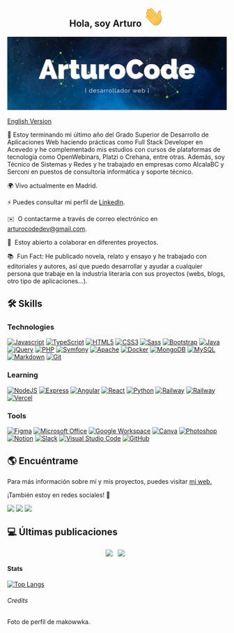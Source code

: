 
## <div align="center">Hola, soy Arturo <img src="./img/hand.gif" width="48px" height="48px"/></div>

<img src="./img/ArturoCode_header.png"/>

[English Version](https://github.com/ArturoCode/ArturoCode/blob/main/README-EN.md)

📜 Estoy terminando mi último año del Grado Superior de Desarrollo de Aplicaciones Web haciendo prácticas como Full Stack Developer en Acevedo y he complementado mis estudios con cursos de plataformas de tecnología como OpenWebinars, Platzi o Crehana, entre otras. Además, soy Técnico de Sistemas y Redes y he trabajado en empresas como AlcalaBC y Serconi en puestos de consultoría informática y soporte técnico.

🌍 Vivo actualmente en Madrid.

⚡ Puedes consultar mi perfil de [LinkedIn](https://www.linkedin.com/in/arturo-urbanos-vara).

✉️  O contactarme a través de correo electrónico en [arturocodedev@gmail.com](mailto:arturocodedev@gmail.com). 

🤝  Estoy abierto a colaborar en diferentes proyectos.

📚  Fun Fact: He publicado novela, relato y ensayo y he trabajado con editoriales y autores, así que puedo desarrollar y ayudar a cualquier persona que trabaje en la industria literaria con sus proyectos (webs, blogs, otro tipo de aplicaciones...).

## 🛠️ Skills

### Technologies

<p align="left">
<a href="https://developer.mozilla.org/en-US/docs/Web/JavaScript" target="_blank" rel="noreferrer"><img src="https://raw.githubusercontent.com/danielcranney/readme-generator/main/public/icons/skills/javascript-colored.svg" width="36" height="36" alt="Javascript" /></a>
<a href="https://www.typescriptlang.org/" target="_blank" rel="noreferrer"><img src="https://raw.githubusercontent.com/danielcranney/readme-generator/main/public/icons/skills/typescript-colored.svg" width="36" height="36" alt="TypeScript" /></a>
<a href="https://developer.mozilla.org/en-US/docs/Glossary/HTML5" target="_blank" rel="noreferrer"><img src="https://raw.githubusercontent.com/danielcranney/readme-generator/main/public/icons/skills/html5-colored.svg" width="36" height="36" alt="HTML5" /></a>
<a href="https://www.w3.org/TR/CSS/#css" target="_blank" rel="noreferrer"><img src="https://raw.githubusercontent.com/danielcranney/readme-generator/main/public/icons/skills/css3-colored.svg" width="36" height="36" alt="CSS3" /></a>
<a href="https://sass-lang.com/" target="_blank" rel="noreferrer"><img src="https://raw.githubusercontent.com/danielcranney/readme-generator/main/public/icons/skills/sass-colored.svg" width="36" height="36" alt="Sass" /></a>
<a href="https://getbootstrap.com/" target="_blank" rel="noreferrer"><img src="https://raw.githubusercontent.com/danielcranney/profileme-dev/main/public/icons/skills/bootstrap-colored.svg" width="36" height="36" alt="Bootstrap" /></a>
<a href="https://docs.oracle.com/en/java/" target="_blank" rel="noreferrer"><img src="https://raw.githubusercontent.com/danielcranney/profileme-dev/main/public/icons/skills/java-colored.svg" width="36" height="36" alt="Java" /></a>
<a href="https://api.jquery.com/" target="_blank" rel="noreferrer"><img src="https://raw.githubusercontent.com/danielcranney/profileme-dev/main/public/icons/skills/jquery-colored.svg" width="36" height="36" alt="jQuery" /></a>
<a href="https://www.php.net/docs.php" target="_blank" rel="noreferrer"><img src="https://raw.githubusercontent.com/danielcranney/profileme-dev/main/public/icons/skills/php-colored.svg" width="36" height="36" alt="PHP" /></a>
<a href="https://symfony.com/doc/current/index.html" target="_blank" rel="noreferrer"><img src="https://img.icons8.com/color/48/000000/symfony.png" width="36" height="36" alt="Symfony" /></a>
<a href="https://httpd.apache.org/docs/" target="_blank" rel="noreferrer"><img src="https://img.icons8.com/external-tal-revivo-shadow-tal-revivo/96/000000/external-apache-a-free-and-open-source-cross-platform-web-server-software-logo-shadow-tal-revivo.png" width="36" height="36" alt="Apache" /></a>
<a href="https://docs.docker.com/" target="_blank" rel="noreferrer"><img src="https://img.icons8.com/fluency/48/000000/docker.png" width="36" height="36" alt="Docker" /></a>
<a href="https://www.mongodb.com/docs/" target="_blank" rel="noreferrer"><img src="https://raw.githubusercontent.com/danielcranney/profileme-dev/main/public/icons/skills/mongodb-colored.svg" width="36" height="36" alt="MongoDB" /></a>
<a href="https://dev.mysql.com/" target="_blank" rel="noreferrer"><img src="https://raw.githubusercontent.com/danielcranney/profileme-dev/main/public/icons/skills/mysql-colored.svg" width="36" height="36" alt="MySQL" /></a>
<a href="https://www.markdownguide.org/" target="_blank" rel="noreferrer"><img src="https://img.icons8.com/ios-filled/50/000000/markdown.png" width="36" height="36" alt="Markdown" /></a> 
<a href="https://git-scm.com/doc" target="_blank" rel="noreferrer"><img src="https://img.icons8.com/color/96/000000/git.png" width="36" height="36" alt="Git" /></a>
</p>

### Learning

<p align="left">
<a href="https://nodejs.org/en/" target="_blank" rel="noreferrer"><img src="https://raw.githubusercontent.com/danielcranney/readme-generator/main/public/icons/skills/nodejs-colored.svg" width="36" height="36" alt="NodeJS" /></a>
<a href="http://expressjs.com/" target="_blank" rel="noreferrer"><img src="https://raw.githubusercontent.com/danielcranney/profileme-dev/main/public/icons/skills/express-colored.svg" width="36" height="36" alt="Express" /></a>        
<a href="https://angular.io/docs" target="_blank" rel="noreferrer"><img src="https://raw.githubusercontent.com/danielcranney/profileme-dev/main/public/icons/skills/angularjs-colored.svg" width="36" height="36" alt="Angular" /></a>
<a href="https://es.reactjs.org/" target="_blank" rel="noreferrer"><img src="https://raw.githubusercontent.com/danielcranney/readme-generator/main/public/icons/skills/react-colored.svg" width="36" height="36" alt="React" /></a>
<a href="https://www.python.org/" target="_blank" rel="noreferrer"><img src="https://raw.githubusercontent.com/danielcranney/readme-generator/main/public/icons/skills/python-colored.svg" width="36" height="36" alt="Python" /></a>
<a href="https://docs.railway.app/" target="_blank" rel="noreferrer"><img src="https://railway.app/brand/logo-light.png" width="36" height="36" alt="Railway" /></a>
<a href="https://docs.railway.app/" target="_blank" rel="noreferrer"><img src="https://railway.app/brand/logo-dark.png" width="36" height="36" alt="Railway" /></a>
<a href="https://vercel.com/docs" target="_blank" rel="noreferrer"><img src="https://www.svgrepo.com/show/327408/logo-vercel.svg" width="36" height="36" alt="Vercel" /></a>
</p>

### Tools

<p align="left">
<a href="https://www.figma.com/" target="_blank" rel="noreferrer"><img src="https://raw.githubusercontent.com/danielcranney/profileme-dev/main/public/icons/skills/figma-colored.svg" width="36" height="36" alt="Figma" /></a>
<a href="https://www.office.com" target="_blank" rel="noreferrer"><img src="https://img.icons8.com/color/96/000000/office-365.png" width="36" height="36" alt="Microsoft Office" /></a>
<a href="https://workspace.google.com/" target="_blank" rel="noreferrer"><img src="https://img.icons8.com/color/96/000000/google-logo.png" width="36" height="36" alt="Google Workspace" /></a>
<a href="https://www.canva.com/es_es/" target="_blank" rel="noreferrer"><img src="https://img.icons8.com/plasticine/100/000000/canva.png" width="36" height="36" alt="Canva" /></a>
<a href="https://www.adobe.com/es/products/photoshop.html" target="_blank" rel="noreferrer"><img src="https://raw.githubusercontent.com/danielcranney/profileme-dev/main/public/icons/skills/photoshop-colored.svg" width="36" height="36" alt="Photoshop" /></a>
<a href="http://notion.so/" target="_blank" rel="noreferrer"><img src="https://img.icons8.com/glyph-neue/64/000000/notion.png" width="36" height="36" alt="Notion" /></a>
<a href="https://slack.com/intl/es-es/" target="_blank" rel="noreferrer"><img src="https://img.icons8.com/color/96/000000/slack-new.png" width="36" height="36" alt="Slack" /></a>
<a href="https://code.visualstudio.com/" target="_blank" rel="noreferrer"><img src="https://img.icons8.com/color/96/000000/visual-studio-code-2019.png" width="36" height="36" alt="Visual Studio Code" /></a>
<a href="https://github.com/" target="_blank" rel="noreferrer"><img src="https://img.icons8.com/ios-filled/50/000000/github.png" width="36" height="36" alt="GitHub" /></a>
</p>

## 🌎 Encuéntrame

Para más información sobre mí y mis proyectos, puedes visitar [mi web.](https://arturocode.super.site/) 

¡También estoy en redes sociales! 📱

<p align="left">
<a href="https://www.twitter.com/ArturoCode"><img src="https://img.shields.io/badge/Twitter-1DA1F2?style=for-the-badge&logo=twitter&logoColor=white"/></a> <a href="https://www.linkedin.com/in/arturo-urbanos-vara"><img src="https://img.shields.io/badge/LinkedIn-0077B5?style=for-the-badge&logo=linkedin&logoColor=white"/></a> <a href="https://www.buymeacoffee.com/arturocode"><img src="https://img.shields.io/badge/Buy_Me_A_Coffee-FFDD00?style=for-the-badge&logo=buy-me-a-coffee&logoColor=black"/></a>
</p>

## 💻 Últimas publicaciones

<p align="center"><a href="https://arturocode.super.site/blog/posts/te-ayudo-a-crear-tu-web-con-notion-y-super" target="blank"><img align="center" width="300px" src="https://arturocode.super.site/_next/image?url=https%3A%2F%2Fsuper-static-assets.s3.amazonaws.com%2F8e9abef2-9411-4736-a6ef-893c3e266a60%2Fimages%2F0f19ccbd-b0a8-4083-bf87-1453c71a5ce1.png&w=1920&q=80"/></a>&nbsp;&nbsp;
<a href="https://arturocode.super.site/blog/t-pgina-principal-de-notion-perfecta" target="blank"><img align="center" width="300px" src="https://arturocode.super.site/_next/image?url=https%3A%2F%2Fsuper-static-assets.s3.amazonaws.com%2F8e9abef2-9411-4736-a6ef-893c3e266a60%2Fimages%2F510457dc-1f3e-45db-bf26-c5a335bda1f9.png&w=1920&q=80"/></a>&nbsp;&nbsp;
</p>

#### Stats

[![Top Langs](https://github-readme-stats.vercel.app/api/top-langs/?username=arturocode&hide=css&layout=compact)](https://github.com/anuraghazra/github-readme-stats)
        
###### Credits

Foto de perfil de makowwka.
